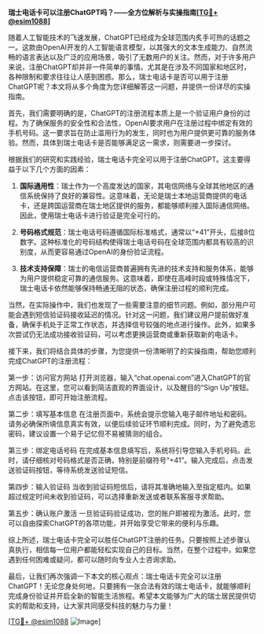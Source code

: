 **瑞士电话卡可以注册ChatGPT吗？——全方位解析与实操指南[[TG💪+ @esim1088](https://t.me/s/esim1088)]**

随着人工智能技术的飞速发展，ChatGPT已经成为全球范围内炙手可热的话题之一。这款由OpenAI开发的人工智能语言模型，以其强大的文本生成能力、自然流畅的语言表达以及广泛的应用场景，吸引了无数用户的关注。然而，对于许多用户来说，注册ChatGPT却并非一件简单的事情。尤其是在涉及不同国家和地区时，各种限制和要求往往让人感到困惑。那么，瑞士电话卡是否可以用于注册ChatGPT呢？本文将从多个角度为您详细解答这一问题，并提供一份详尽的实操指南。

首先，我们需要明确的是，ChatGPT的注册流程本质上是一个验证用户身份的过程。为了确保服务的安全性和合法性，OpenAI要求用户在注册过程中绑定有效的手机号码。这一要求旨在防止滥用行为的发生，同时也为用户提供更可靠的服务体验。然而，具体到瑞士电话卡是否能够满足这一需求，则需要进一步探讨。

根据我们的研究和实践经验，瑞士电话卡完全可以用于注册ChatGPT。这主要得益于以下几个方面的因素：

1. **国际通用性**：瑞士作为一个高度发达的国家，其电信网络与全球其他地区的通信系统保持了良好的兼容性。这意味着，无论是瑞士本地运营商提供的电话卡，还是跨国运营商在瑞士地区提供的服务，都能够顺利接入国际通信网络。因此，使用瑞士电话卡进行验证是完全可行的。

2. **号码格式规范**：瑞士电话号码遵循国际标准格式，通常以“+41”开头，后接8位数字。这种标准化的号码结构使得瑞士电话号码在全球范围内都具有较高的识别度，从而更容易通过OpenAI的身份验证流程。

3. **技术支持保障**：瑞士的电信运营商普遍拥有先进的技术支持和服务体系，能够为用户提供稳定可靠的通信服务。这意味着，即使在高峰时段或特殊情况下，瑞士电话卡依然能够保持畅通无阻的状态，确保注册过程的顺利完成。

当然，在实际操作中，我们也发现了一些需要注意的细节问题。例如，部分用户可能会遇到短信验证码接收延迟的情况。针对这一问题，我们建议用户提前做好准备，确保手机处于正常工作状态，并选择信号较强的地点进行操作。此外，如果多次尝试仍无法成功接收验证码，可以考虑更换运营商或重新获取新的电话卡。

接下来，我们将结合具体的步骤，为您提供一份清晰明了的实操指南，帮助您顺利完成ChatGPT的注册流程：

第一步：访问官方网站
打开浏览器，输入“chat.openai.com”进入ChatGPT的官方网站。在这里，您可以看到简洁直观的界面设计，以及醒目的“Sign Up”按钮。点击该按钮，即可开始注册流程。

第二步：填写基本信息
在注册页面中，系统会提示您输入电子邮件地址和密码。请务必确保所填信息真实有效，以便后续验证环节顺利完成。同时，为了避免遗忘密码，建议设置一个易于记忆但不易被猜测的组合。

第三步：绑定电话号码
在完成基本信息填写后，系统将引导您输入手机号码。此时，请仔细核对号码格式是否正确，特别是前缀符号“+41”。输入完成后，点击发送验证码按钮，等待系统发送验证短信。

第四步：输入验证码
当收到验证码短信后，请将其准确地输入至指定框内。如果超过规定时间未收到验证码，可以选择重新发送或者联系客服寻求帮助。

第五步：确认账户激活
一旦验证码验证成功，您的账户即被视为激活。此时，您可以自由探索ChatGPT的各项功能，并开始享受它带来的便利与乐趣。

综上所述，瑞士电话卡完全可以胜任ChatGPT注册的任务。只要按照上述步骤认真执行，相信每一位用户都能轻松实现自己的目标。当然，在整个过程中，如果您遇到任何困难或疑问，都可以随时向专业人士咨询求助。

最后，让我们再次强调一下本文的核心观点：瑞士电话卡完全可以注册ChatGPT！无论您身处何地，只要拥有一张合法有效的瑞士电话卡，就能够顺利完成身份验证并开启全新的智能生活旅程。希望本文能够为广大的瑞士居民提供切实的帮助和支持，让大家共同感受科技的魅力与力量！

[[TG💪+ @esim1088](https://t.me/s/esim1088) ![Image](https://i.postimg.cc/4NQfJmqS/Snipaste-2025-05-13-00-14-12.png)]